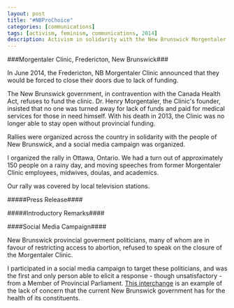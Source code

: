 ```yaml
---
layout: post
title: "#NBProChoice"
categories: [communications]
tags: [activism, feminism, communications, 2014]
description: Activism in solidarity with the New Brunswick Morgentaler Clinic
---
```

###Morgentaler Clinic, Fredericton, New Brunswick###

In June 2014, the Fredericton, NB Morgentaler Clinic announced that they would be forced to close their doors due to lack of funding. 

The New Brunswick government, in contravention with the Canada Health Act, refuses to fund the clinic. Dr. Henry Morgentaler, the Clinic's founder, insisted that no one was turned away for lack of funds and paid for medical services for those in need himself. With his death in 2013, the Clinic was no longer able to stay open without provincial funding.

Rallies were organized across the country in solidarity with the people of New Brunswick, and a social media campaign was organized. 

I organized the rally in Ottawa, Ontario. We had a turn out of approximately 150 people on a rainy day, and moving speeches from former Morgentaler Clinic employees, midwives, doulas, and academics.

Our rally was covered by local television stations.

#####Press Release####

#####Introductory Remarks####

####Social Media Campaign####

New Brunswick provincial goverment politicians, many of whom are in favour of restricting access to abortion, refused to speak on the closure of the Morgentaler Clinic. 

I participated in a social media campaign to target these politicians, and was the first and only person able to elicit a response - though unsatisfactory - from a Member of Provincial Parliament. [This interchange](http://nbprochoice.tumblr.com/post/87023959650/the-twitter-campaign-link-hoped-to-publicly) is an example of the lack of concern that the current New Brunswick government has for the health of its constituents.
